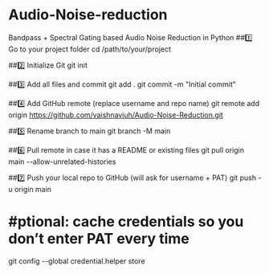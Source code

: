 # Audio-Noise-reduction
Bandpass + Spectral Gating based Audio Noise Reduction in Python
##1️⃣ Go to your project folder
cd /path/to/your/project

##2️⃣ Initialize Git
git init

##3️⃣ Add all files and commit
git add .
git commit -m "Initial commit"

##4️⃣ Add GitHub remote (replace username and repo name)
git remote add origin https://github.com/vaishnaviuh/Audio-Noise-Reduction.git

##5️⃣ Rename branch to main
git branch -M main

##6️⃣ Pull remote in case it has a README or existing files
git pull origin main --allow-unrelated-histories

##7️⃣ Push your local repo to GitHub (will ask for username + PAT)
git push -u origin main

# #ptional: cache credentials so you don’t enter PAT every time
git config --global credential.helper store
